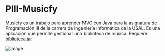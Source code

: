# PIII-Musicfy
Musicfy es un trabajo para aprender MVC con Java para la asignatura de Programación III de la carrera de Ingeniería Informática de la USAL. Es una aplicación que permite gestionar una biblioteca de música. 
Requiere [biblioteca.jar](http://maxus.fis.usal.es/HOTHOUSE/p3/index.html)  

![image](https://github.com/Josde/PIII-Musicfy/assets/3825181/6760d429-666e-45a4-871d-b53ed09363af)
